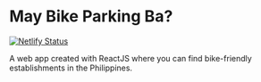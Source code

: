 # May Bike Parking Ba?
[![Netlify Status](https://api.netlify.com/api/v1/badges/af1f82fb-532a-42ef-8b87-d78dfd7a6f3e/deploy-status)](https://app.netlify.com/sites/maybike/deploys)


A web app created with ReactJS where you can find bike-friendly establishments in the Philippines. 
